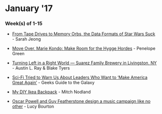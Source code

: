 # January '17

### Week(s) of 1-15

* [From Tape Drives to Memory Orbs, the Data Formats of Star Wars Suck](http://motherboard.vice.com/read/the-disk-formats-of-star-wars-rogue-one-spoilers "From Tape Drives to Memory Orbs, the Data Formats of Star Wars Suck") - Sarah Jeong

* [Move Over, Marie Kondo: Make Room for the Hygge Hordes](http://www.nytimes.com/2016/12/24/fashion/wintering-the-danish-way-learning-about-hygge.html "Move Over, Marie Kondo: Make Room for the Hygge Hordes") - Penelope Green

* [Turning Left in a Right World — Suarez Family Brewery in Livingston, NY](http://goodbeerhunting.com/blog/2016/12/9/turning-left-in-a-right-world-suarez-family-brewing-in-livingston-ny "Turning Left in a Right World — Suarez Family Brewery in Livingston, NY") - Austin L. Ray & Blake Tyers

* [Sci-Fi Tried to Warn Us About Leaders Who Want to ‘Make America Great Again’](https://www.wired.com/2016/12/geeks-guide-gerry-canavan/ "Sci-Fi Tried to Warn Us About Leaders Who Want to ‘Make America Great Again’") - Geeks Guide to the Galaxy

* [My DIY Ikea Backpack](http://sandiegomitch.com/backpacking.html "My DIY Ikea Backpack") - Mitch Nodland

* [Oscar Powell and Guy Featherstone design a music campaign like no other](http://www.itsnicethat.com/articles/powell-guy-featherstone-graphic-design-151116 "Oscar Powell and Guy Featherstone design a music campaign like no other") - Lucy Bourton
